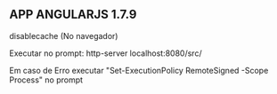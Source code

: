 ## APP ANGULARJS 1.7.9

disablecache (No navegador)

Executar no prompt: http-server
localhost:8080/src/

Em caso de Erro executar "Set-ExecutionPolicy RemoteSigned -Scope Process" no prompt